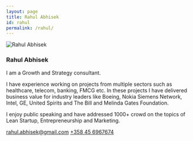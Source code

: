 ```yaml
---
layout: page
title: Rahul Abhisek
id: rahul
permalink: /rahul/
---
```


![Rahul Abhisek](/images/mugshot2.jpg)

### Rahul Abhisek

I am a Growth and Strategy consultant.

I have experience working on projects from multiple sectors such as healthcare, telecom, banking, FMCG etc. In these projects I have delivered business value for industry leaders like Boeing, Nokia Siemens Network, Intel, GE, United Spirits and The Bill and Melinda Gates Foundation.

I enjoy public speaking and have addressed 1000+ crowd on the topics of Lean Startup, Entrepreneurship and Marketing.

<rahul.abhisek@gmail.com>
<a href="tel: +358456967674">+358 45 6967674</a>
